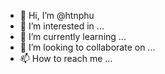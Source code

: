 - 👋 Hi, I’m @htnphu
- 👀 I’m interested in ...
- 🌱 I’m currently learning ...
- 💞️ I’m looking to collaborate on ...
- 📫 How to reach me ...

<!---
htnphu/htnphu is a ✨ special ✨ repository because its `README.md` (this file) appears on your GitHub profile.
You can click the Preview link to take a look at your changes.
--->
